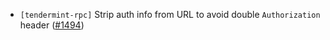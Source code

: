 - `[tendermint-rpc]` Strip auth info from URL to avoid double `Authorization`
  header ([\#1494](https://github.com/informalsystems/tendermint-rs/pull/1494))
